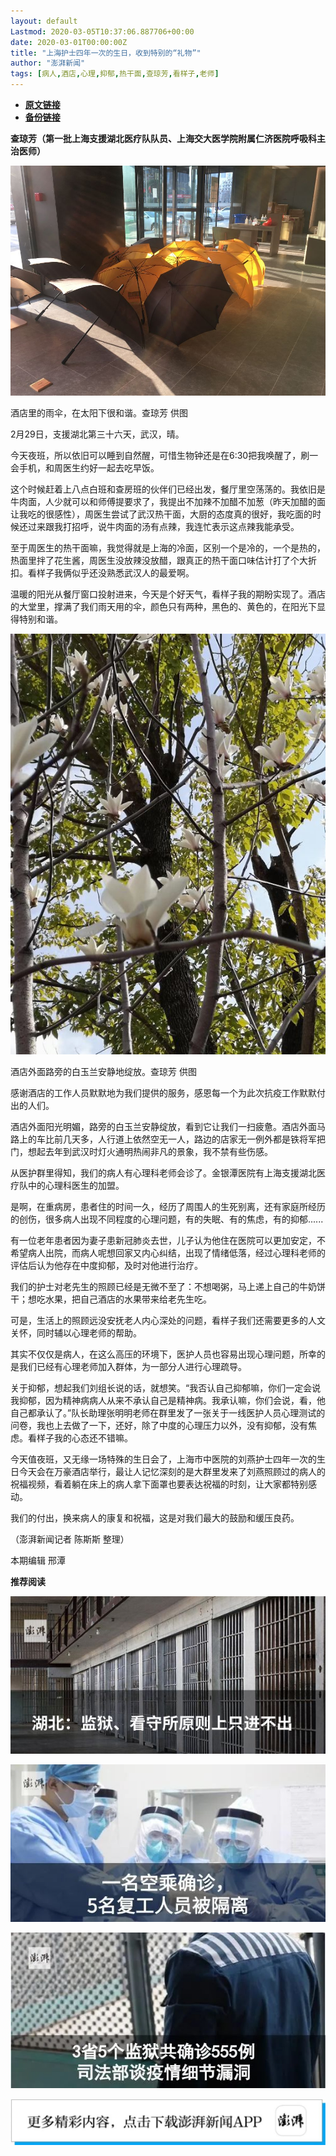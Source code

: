 ```yaml
---
layout: default
Lastmod: 2020-03-05T10:37:06.887706+00:00
date: 2020-03-01T00:00:00Z
title: "上海护士四年一次的生日，收到特别的“礼物”"
author: "澎湃新闻"
tags: [病人,酒店,心理,抑郁,热干面,查琼芳,看样子,老师]
---
```


* [**原文链接**](https://mp.weixin.qq.com/s/BC7yYQaudeP8jZ_S61C3BA)
* [**备份链接**](http://archive.today/Ei8tL)


**查琼芳（第一批上海支援湖北医疗队队员、上海交大医学院附属仁济医院呼吸科主治医师）**

![](/images/post/7b7f1b32638658174e29988d29b46ac3.jpg)

酒店里的雨伞，在太阳下很和谐。查琼芳 供图 

  
2月29日，支援湖北第三十六天，武汉，晴。

  
今天夜班，所以依旧可以睡到自然醒，可惜生物钟还是在6:30把我唤醒了，刷一会手机，和周医生约好一起去吃早饭。

  
这个时候赶着上八点白班和查房班的伙伴们已经出发，餐厅里空荡荡的。我依旧是牛肉面，人少就可以和师傅提要求了，我提出不加辣不加醋不加葱（昨天加醋的面让我吃的很感性），周医生尝试了武汉热干面，大厨的态度真的很好，我吃面的时候还过来跟我打招呼，说牛肉面的汤有点辣，我连忙表示这点辣我能承受。

  
至于周医生的热干面嘛，我觉得就是上海的冷面，区别一个是冷的，一个是热的，热面里拌了花生酱，周医生没放辣没放醋，跟真正的热干面口味估计打了个大折扣。看样子我俩似乎还没熟悉武汉人的最爱啊。

温暖的阳光从餐厅窗口投射进来，今天是个好天气，看样子我的期盼实现了。酒店的大堂里，撑满了我们雨天用的伞，颜色只有两种，黑色的、黄色的，在阳光下显得特别和谐。

![](/images/post/a45d9f6c01011345586899e077e130d5.jpg)

酒店外面路旁的白玉兰安静地绽放。查琼芳 供图 

  
感谢酒店的工作人员默默地为我们提供的服务，感恩每一个为此次抗疫工作默默付出的人们。

  
酒店外面阳光明媚，路旁的白玉兰安静绽放，看到它让我们一扫疲惫。酒店外面马路上的车比前几天多，人行道上依然空无一人，路边的店家无一例外都是铁将军把门，想起去年到武汉时灯火通明热闹非凡的景象，我不禁有些伤感。

  
从医护群里得知，我们的病人有心理科老师会诊了。金银潭医院有上海支援湖北医疗队中的心理科医生的加盟。

  
是啊，在重病房，患者住的时间一久，经历了周围人的生死别离，还有家庭所经历的创伤，很多病人出现不同程度的心理问题，有的失眠、有的焦虑，有的抑郁......

  
有一位老年患者因为妻子患新冠肺炎去世，儿子认为他住在医院可以更加安定，不希望病人出院，而病人呢想回家又内心纠结，出现了情绪低落，经过心理科老师的评估后认为他存在中度抑郁，及时对他进行治疗。

  
我们的护士对老先生的照顾已经是无微不至了：不想喝粥，马上递上自己的牛奶饼干；想吃水果，把自己酒店的水果带来给老先生吃。

  
可是，生活上的照顾远没安抚老人内心深处的问题，看样子我们还需要更多的人文关怀，同时辅以心理老师的帮助。

  
其实不仅仅是病人，在这么高压的环境下，医护人员也容易出现心理问题，所幸的是我们已经有心理老师加入群体，为一部分人进行心理疏导。

  
关于抑郁，想起我们刘组长说的话，就想笑。“我否认自己抑郁嘛，你们一定会说我抑郁，因为精神病病人从来不承认自己是精神病。我承认嘛，你们会说，看，他自己都承认了。”队长助理张明明老师在群里发了一张关于一线医护人员心理测试的问卷，我也上去做了一下，还好，除了中度的心理压力以外，没有抑郁，没有焦虑。看样子我的心态还不错嘛。

  
今天值夜班，又无缘一场特殊的生日会了，上海市中医院的刘燕护士四年一次的生日今天会在万豪酒店举行，最让人记忆深刻的是大群里发来了刘燕照顾过的病人的祝福视频，看着躺在床上的病人拿下面罩也要表达祝福的时刻，让大家都特别感动。

  
我们的付出，换来病人的康复和祝福，这是对我们最大的鼓励和缓压良药。

  
（澎湃新闻记者 陈斯斯 整理）

本期编辑 邢潭  

  

**推荐阅读**

[![](/images/post/bfcdf769ac262801bec9b16cc6422555.jpg)](http://mp.weixin.qq.com/s?__biz=MjM5MzI5NTU3MQ==&mid=2651593304&idx=1&sn=671c6ca0c2dce031191827961bfc6acc&chksm=bd6187e48a160ef286888a28f152c27b9bee424aaf62b4785773dd82a50ef7da87681ec9c248&scene=21#wechat_redirect)

[![](/images/post/e8ccacbffdf511cddd49c428ad6e5ab3.jpg)](http://mp.weixin.qq.com/s?__biz=MjM5MzI5NTU3MQ==&mid=2651593389&idx=1&sn=4fc474dab2b95fbbcb5f3045cab47673&chksm=bd6187118a160e07658664371f334ae2f6d5244db0df811e2f62c821af19413ce0b44870cba5&scene=21#wechat_redirect)

[![](/images/post/f1f712a41c833b925f580fc6afb6134e.jpg)](http://mp.weixin.qq.com/s?__biz=MjM5MzI5NTU3MQ==&mid=2651592190&idx=1&sn=1c71ea092657d170ce72634620c5075e&chksm=bd6188428a160154df3260c291a14142a49847bdfdfdbd7d54f39d69d080fcb8db503724ac4a&scene=21#wechat_redirect)

[![](/images/post/faa036129172f4ba4cb775ad946d1eff.jpg)](https://a.app.qq.com/o/simple.jsp?pkgname=com.wondertek.paper)


